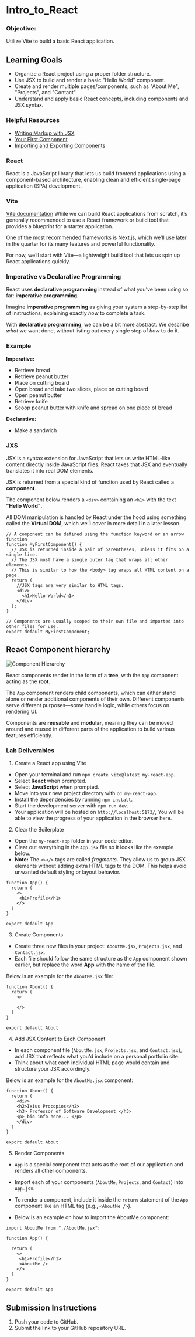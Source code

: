 # Intro_to_React

### Objective:

Utilize Vite to build a basic React application.

## Learning Goals

- Organize a React project using a proper folder structure.
- Use JSX to build and render a basic "Hello World" component.
- Create and render multiple pages/components, such as "About Me", "Projects", and "Contact".
- Understand and apply basic React concepts, including components and JSX syntax.

### Helpful Resources

- [Writing Markup with JSX](https://react.dev/learn/writing-markup-with-jsx)
- [Your First Component](https://react.dev/learn/your-first-component)
- [Importing and Exporting Components](https://react.dev/learn/importing-and-exporting-components)

### React

React is a JavaScript library that lets us build frontend applications using a component-based architecture, enabling clean and efficient single-page application (SPA) development.

### Vite

[Vite documentation](https://vite.dev/guide/)
While we can build React applications from scratch, it’s generally recommended to use a React framework or build tool that provides a blueprint for a starter application.

One of the most recommended frameworks is Next.js, which we’ll use later in the quarter for its many features and powerful functionality.

For now, we’ll start with Vite—a lightweight build tool that lets us spin up React applications quickly.

### Imperative vs Declarative Programming

React uses **declarative programming** instead of what you’ve been using so far: **imperative programming**.

Imagine **imperative programming** as giving your system a step-by-step list of instructions, explaining exactly _how_ to complete a task.

With **declarative programming**, we can be a bit more abstract. We describe _what_ we want done, without listing out every single step of _how_ to do it.

### Example

**Imperative:**

- Retrieve bread
- Retrieve peanut butter
- Place on cutting board
- Open bread and take two slices, place on cutting board
- Open peanut butter
- Retrieve knife
- Scoop peanut butter with knife and spread on one piece of bread

**Declarative:**

- Make a sandwich

### JXS

JSX is a syntax extension for JavaScript that lets us write HTML-like content directly inside JavaScript files. React takes that JSX and eventually translates it into real DOM elements.

JSX is returned from a special kind of function used by React called a **component**.

The component below renders a `<div>` containing an `<h1>` with the text **"Hello World"**.

All DOM manipulation is handled by React under the hood using something called the **Virtual DOM**, which we’ll cover in more detail in a later lesson.



```
// A component can be defined using the function keyword or an arrow function
function MyFirstComponent() {
  // JSX is returned inside a pair of parentheses, unless it fits on a single line.
  // The JSX must have a single outer tag that wraps all other elements.
  // This is similar to how the <body> tag wraps all HTML content on a page.
  return (
    //JSX tags are very similar to HTML tags.
    <div>
      <h1>Hello World</h1>
    </div>
  );
}

// Components are usually scoped to their own file and imported into other files for use.
export default MyFirstComponent;

```

## React Component hierarchy

![Component Hierarchy](./assets/components1.png)

React components render in the form of a **tree**, with the `App` component acting as the **root**.

The `App` component renders child components, which can either stand alone or render additional components of their own. Different components serve different purposes—some handle logic, while others focus on rendering UI.

Components are **reusable** and **modular**, meaning they can be moved around and reused in different parts of the application to build various features efficiently.

### Lab Deliverables

1. Create a React app using Vite

- Open your terminal and run `npm create vite@latest my-react-app`.
- Select **React** when prompted.
- Select **JavaScript** when prompted.
- Move into your new project directory with `cd my-react-app`.
- Install the dependencies by running `npm install`.
- Start the development server with `npm run dev`.
- Your application will be hosted on `http://localhost:5173/`, You will be able to view the progress of your application in the browser here.

2. Clear the Boilerplate

- Open the `my-react-app` folder in your code editor.
- Clear out everything in the `App.jsx` file so it looks like the example below.
- **Note:** The `<></>` tags are called _fragments_. They allow us to group JSX elements without adding extra HTML tags to the DOM. This helps avoid unwanted default styling or layout behavior.

```
function App() {
  return (
    <>
     <h1>Profile</h1>
    </>
  )
}

export default App

```

3. Create Components

- Create three new files in your project: `AboutMe.jsx`, `Projects.jsx`, and `Contact.jsx`.
- Each file should follow the same structure as the `App` component shown earlier, but replace the word **App** with the name of the file.

Below is an example for the `AboutMe.jsx` file:

```
function About() {
  return (
    <>

    </>
  )
}

export default About

```

4. Add JSX Content to Each Component

- In each component file (`AboutMe.jsx`, `Projects.jsx`, and `Contact.jsx`), add JSX that reflects what you'd include on a personal portfolio site.
- Think about what each individual HTML page would contain and structure your JSX accordingly.

Below is an example for the `AboutMe.jsx` component:

```
function About() {
  return (
    <div>
    <h2>Ixius Procopios</h2>
    <h3> Professor of Software Development </h3>
    <p> bio info here... </p>
    </div>
  )
}

export default About

```

5. Render Components

- `App` is a special component that acts as the root of our application and renders all other components.
- Import each of your components (`AboutMe`, `Projects`, and `Contact`) into `App.jsx`.
- To render a component, include it inside the `return` statement of the `App` component like an HTML tag (e.g., `<AboutMe />`).

- Below is an example on how to import the AboutMe component:

```
import AboutMe from "./AboutMe.jsx";

function App() {

  return (
    <>
     <h1>Profile</h1>
     <AboutMe />
    </>
  )
}

export default App

```

## Submission Instructions

1. Push your code to GitHub.
2. Submit the link to your GitHub repository URL.
